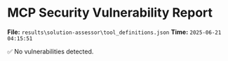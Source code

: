 # MCP Security Vulnerability Report
**File:** `results\solution-assessor\tool_definitions.json`
**Time:** `2025-06-21 04:15:51`

✅ No vulnerabilities detected.
